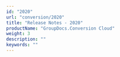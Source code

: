 ```yaml
---
id: "2020"
url: "conversion/2020"
title: "Release Notes - 2020"
productName: "GroupDocs.Conversion Cloud"
weight: 3
description: ""
keywords: ""
---
```



